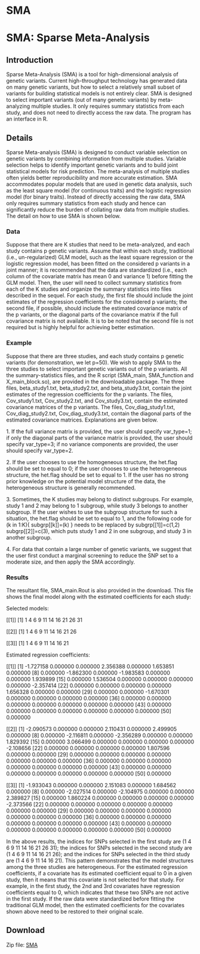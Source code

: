 # **SMA**

# **SMA: Sparse Meta-Analysis**

## **Introduction**

Sparse Meta-Analysis (SMA) is a tool for high-dimensional analysis of genetic variants. Current high-throughput technology has generated data on many genetic variants, but how to select a relatively small subset of variants for building statistical models is not entirely clear. SMA is designed to select important variants (out of many genetic variants) by meta-analyzing multiple studies. It only requires summary statistics from each study, and does not need to directly access the raw data. The program has an interface in R.

## **Details**

Sparse Meta-analysis (SMA) is designed to conduct variable selection on genetic variants by combining information from multiple studies. Variable selection helps to identify important genetic variants and to build joint statistical models for risk prediction. The meta-analysis of multiple studies often yields better reproducibility and more accurate estimation. SMA accommodates popular models that are used in genetic data analysis, such as the least square model (for continuous traits) and the logistic regression model (for binary traits). Instead of directly accessing the raw data, SMA only requires summary statistics from each study and hence can significantly reduce the burden of collating raw data from multiple studies. The detail on how to use SMA is shown below.

### **Data**

Suppose that there are K studies that need to be meta-analyzed, and each study contains p genetic variants. Assume that within each study, traditional (i.e., un-regularized) GLM model, such as the least square regression or the logistic regression model, has been fitted on the considered p variants in a joint manner; it is recommended that the data are standardized (i.e., each column of the covariate matrix has mean 0 and variance 1) before fitting the GLM model. Then, the user will need to collect summary statistics from each of the K studies and organize the summary statistics into files described in the sequel. For each study, the first file should include the joint estimates of the regression coefficients for the considered p variants; the second file, if possible, should include the estimated covariance matrix of the p variants, or the diagonal parts of the covariance matrix if the full covariance matrix is not available. It is to be noted that the second file is not required but is highly helpful for achieving better estimation.

### **Example**

Suppose that there are three studies, and each study contains p genetic variants (for demonstration, we let p=50). We wish to apply SMA to the three studies to select important genetic variants out of the p variants. All the summary-statistics files, and the R script (SMA_main, SMA_function and X_main_block.so), are provided in the downloadable package. The three files, beta_study1.txt, beta_study2.txt, and beta_study3.txt, contain the joint estimates of the regression coefficients for the p variants. The files, Cov_study1.txt, Cov_study2.txt, and Cov_study3.txt, contain the estimated covariance matrices of the p variants. The files, Cov_diag_study1.txt, Cov_diag_study2.txt, Cov_diag_study3.txt, contain the diagonal parts of the estimated covariance matrices. Explanations are given below.

1\. If the full variance matrix is provided, the user should specify var_type=1; if only the diagonal parts of the variance matrix is provided, the user should specify var_type=3; if no variance components are provided, the user should specify var_type=2.

2\. If the user chooses to use the homogeneous structure, the het.flag should be set to equal to 0; if the user chooses to use the heterogeneous structure, the het.flag should be set to equal to 1. If the user has no strong prior knowledge on the potential model structure of the data, the heterogeneous structure is generally recommended.

3\. Sometimes, the K studies may belong to distinct subgroups. For example, study 1 and 2 may belong to 1 subgroup, while study 3 belongs to another subgroup. If the user wishes to use the subgroup structure for such a situation, the het.flag should be set to equal to 1, and the following code for (k in 1:K){ subgrp\[\[k\]\]=(k) } needs to be replaced by subgrp\[\[1\]\]=c(1,2) subgrp\[\[2\]\]=c(3), which puts study 1 and 2 in one subgroup, and study 3 in another subgroup.

4\. For data that contain a large number of genetic variants, we suggest that the user first conduct a marginal screening to reduce the SNP set to a moderate size, and then apply the SMA accordingly.

### **Results**

The resultant file, SMA_main.Rout is also provided in the download. This file shows the final model along with the estimated coefficients for each study:

Selected models:

\[\[1\]\] \[1\] 1 4 6 9 11 14 16 21 26 31

\[\[2\]\] \[1\] 1 4 6 9 11 14 16 21 26

\[\[3\]\] \[1\] 1 4 6 9 11 14 16 21

Estimated regression coefficients:

\[\[1\]\] \[1\] -1.727158 0.000000 0.000000 2.356388 0.000000 1.653851 0.000000 \[8\] 0.000000 -1.862300 0.000000 -1.983583 0.000000 0.000000 1.939899 \[15\] 0.000000 1.536504 0.000000 0.000000 0.000000 0.000000 -2.357414 \[22\] 0.000000 0.000000 0.000000 0.000000 1.656328 0.000000 0.000000 \[29\] 0.000000 0.000000 -1.670301 0.000000 0.000000 0.000000 0.000000 \[36\] 0.000000 0.000000 0.000000 0.000000 0.000000 0.000000 0.000000 \[43\] 0.000000 0.000000 0.000000 0.000000 0.000000 0.000000 0.000000 \[50\] 0.000000

\[\[2\]\] \[1\] -2.090573 0.000000 0.000000 2.110431 0.000000 2.499905 0.000000 \[8\] 0.000000 -2.116811 0.000000 -2.356289 0.000000 0.000000 1.829392 \[15\] 0.000000 3.066499 0.000000 0.000000 0.000000 0.000000 -2.108656 \[22\] 0.000000 0.000000 0.000000 0.000000 1.807596 0.000000 0.000000 \[29\] 0.000000 0.000000 0.000000 0.000000 0.000000 0.000000 0.000000 \[36\] 0.000000 0.000000 0.000000 0.000000 0.000000 0.000000 0.000000 \[43\] 0.000000 0.000000 0.000000 0.000000 0.000000 0.000000 0.000000 \[50\] 0.000000

\[\[3\]\] \[1\] -1.933043 0.000000 0.000000 2.151083 0.000000 1.684562 0.000000 \[8\] 0.000000 -2.027514 0.000000 -2.104975 0.000000 0.000000 2.389827 \[15\] 0.000000 1.860224 0.000000 0.000000 0.000000 0.000000 -2.373566 \[22\] 0.000000 0.000000 0.000000 0.000000 0.000000 0.000000 0.000000 \[29\] 0.000000 0.000000 0.000000 0.000000 0.000000 0.000000 0.000000 \[36\] 0.000000 0.000000 0.000000 0.000000 0.000000 0.000000 0.000000 \[43\] 0.000000 0.000000 0.000000 0.000000 0.000000 0.000000 0.000000 \[50\] 0.000000

In the above results, the indices for SNPs selected in the first study are (1 4 6 9 11 14 16 21 26 31); the indices for SNPs selected in the second study are (1 4 6 9 11 14 16 21 26); and the indices for SNPs selected in the third study are (1 4 6 9 11 14 16 21). This pattern demonstrates that the model structures among the three studies are heterogeneous. For the estimated regression coefficients, if a covariate has its estimated coefficient equal to 0 in a given study, then it means that this covariate is not selected for that study. For example, in the first study, the 2nd and 3rd covariates have regression coefficients equal to 0, which indicates that these two SNPs are not active in the first study. If the raw data were standardized before fitting the traditional GLM model, then the estimated coefficients for the covariates shown above need to be restored to their original scale.

## **Download**

Zip file: [SMA](http://dlin.web.unc.edu/wp-content/uploads/sites/1568/2014/11/SMA.zip "SMA.zip")
